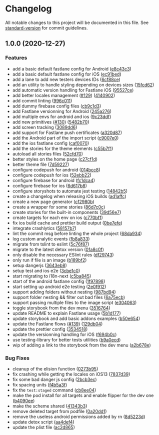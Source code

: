 # Changelog

All notable changes to this project will be documented in this file. See [standard-version](https://github.com/conventional-changelog/standard-version) for commit guidelines.

## 1.0.0 (2020-12-27)


### Features

* add a basic default fastlane config for Android ([e8c43c3](https://github.com/tsyirvo/react-native-starter/commit/e8c43c3610595e54c1e46ce4317295ae6ffb047d))
* add a basic default fastlane config for iOS ([ec91bed](https://github.com/tsyirvo/react-native-starter/commit/ec91bed04373a783267f2140e3141768c214eafa))
* add a lane to add new testers devices IDs ([6cf88ce](https://github.com/tsyirvo/react-native-starter/commit/6cf88ceedbb24e1e024d9a080252c6b89f7de85c))
* add an utility to handle styling depending on devices sizes ([15fcd62](https://github.com/tsyirvo/react-native-starter/commit/15fcd629f7fce847e2a55d2bc4fec6d66c4fcd6b))
* add automatic version handling for Fastlane iOS ([95527ce](https://github.com/tsyirvo/react-native-starter/commit/95527ce14aa024ff44137e2b4646043c8e84d45e))
* add better locales management ([#129](https://github.com/tsyirvo/react-native-starter/issues/129)) ([4140902](https://github.com/tsyirvo/react-native-starter/commit/4140902db89314bb1c1c5629b1d5777c692a8f3d))
* add commit linting ([996c011](https://github.com/tsyirvo/react-native-starter/commit/996c011a248aa89e50286fe795f7588f4568f0be))
* add dummy firebase config files ([cb9c1d3](https://github.com/tsyirvo/react-native-starter/commit/cb9c1d328d7aac65c8c888d1705910fd1b0d53fc))
* add Fastlane versionning for Android ([245a276](https://github.com/tsyirvo/react-native-starter/commit/245a276e7b9ff3784393e40b9e80d09d7d85734a))
* add multiple envs for android and ios ([9c23ddf](https://github.com/tsyirvo/react-native-starter/commit/9c23ddf6504d50a9d6c6b2566313a7efe1fe828f))
* add new primitives ([#130](https://github.com/tsyirvo/react-native-starter/issues/130)) ([5482b70](https://github.com/tsyirvo/react-native-starter/commit/5482b70addd4e7539a58da3b0a8f21d7ab154f09))
* add screen tracking ([3089dd6](https://github.com/tsyirvo/react-native-starter/commit/3089dd60f06338101617fec18b7b405af33d583d))
* add support for Fastlane push certificates ([a320d87](https://github.com/tsyirvo/react-native-starter/commit/a320d879fecdd9c2d475174ffa00cbf320037b9d))
* add the Android part of the import script ([c9007e0](https://github.com/tsyirvo/react-native-starter/commit/c9007e0afff02b721d610ad5492c91aafed1f608))
* add the ios fastlane config ([caf0070](https://github.com/tsyirvo/react-native-starter/commit/caf007028d3adb6f2c4a2d82ccdfb3d6de17c988))
* add the stories for the theme elements ([c55b7f1](https://github.com/tsyirvo/react-native-starter/commit/c55b7f1dd07849f66e409c2c391527d256159a96))
* autoload all stories files ([52cfd70](https://github.com/tsyirvo/react-native-starter/commit/52cfd700d7297b9fe0ab5c07f40e6760ba9c6a4f))
* better styles on the home page ([c27cf1d](https://github.com/tsyirvo/react-native-starter/commit/c27cf1d340165bfec5a2d1a7f1208fd9cfb60e60))
* better theme file ([7d59227](https://github.com/tsyirvo/react-native-starter/commit/7d592279b765cf7c63595598c77a067688386380))
* configure codepush for android ([014bcc8](https://github.com/tsyirvo/react-native-starter/commit/014bcc8059061eea6975e465c44cdd91a821cb11))
* configure codepush for ios ([52ebb22](https://github.com/tsyirvo/react-native-starter/commit/52ebb22d7fbc38d5523594ee48186db88d4202de))
* configure firebase for android ([fc1dca4](https://github.com/tsyirvo/react-native-starter/commit/fc1dca4c3aadc61b04d6d2782a78f318734a6011))
* configure firebase for ios ([6d617b8](https://github.com/tsyirvo/react-native-starter/commit/6d617b8450ecfebdad2ec31e7c3dc6d71dbc4c00))
* configure storyshots to automate jest testing ([14842b5](https://github.com/tsyirvo/react-native-starter/commit/14842b5d0d6b0b7c3f682eb31f477cbd00cee745))
* create a changelog when releasing iOS builds ([ad1affc](https://github.com/tsyirvo/react-native-starter/commit/ad1affcf1161e192f547f2008d06516f39d8a16a))
* create a new page generator ([cf2980b](https://github.com/tsyirvo/react-native-starter/commit/cf2980b1af392d0d605c26527a7168007ccda948))
* create a wrapper for some stories ([86d7c0c](https://github.com/tsyirvo/react-native-starter/commit/86d7c0c22144076412ebd43a6d1af91df9759399))
* create stories for the built-in components ([39d56e7](https://github.com/tsyirvo/react-native-starter/commit/39d56e7847bbd3f59ea2c520ef44592092bb82e6))
* create targets for each env on ios ([c770bf1](https://github.com/tsyirvo/react-native-starter/commit/c770bf1439528e90dba3279d2f4876659fa54d95))
* fix ios build cache and prettier build output ([0be7efe](https://github.com/tsyirvo/react-native-starter/commit/0be7efe9bf6713db28e7e80e0537db9dd97faeb6))
* integrate crashlytics ([58157b7](https://github.com/tsyirvo/react-native-starter/commit/58157b7c5815f3fc5a589f181c7aa1ee38ff503a))
* lint the commit msg before linting the whole project ([68da934](https://github.com/tsyirvo/react-native-starter/commit/68da934a34931d0596b48c17ade5ea3cb2efe7e1))
* log custom analytic events ([fb8a833](https://github.com/tsyirvo/react-native-starter/commit/fb8a833f7914c9251df53bf8dc516ad143346e08))
* migrate from tslint to eslint ([5c76f87](https://github.com/tsyirvo/react-native-starter/commit/5c76f875bf988913a8c49642528df57ccf9361a5))
* migrate to the latest detox version ([01a8c0f](https://github.com/tsyirvo/react-native-starter/commit/01a8c0fbaf53fca22a4d9cad1bd5f6dc202c3928))
* only disable the necessary ESlint rules ([df29743](https://github.com/tsyirvo/react-native-starter/commit/df29743c0f9132c37c168abfde7cb1be997ec96c))
* only run if file is an image ([b189bf2](https://github.com/tsyirvo/react-native-starter/commit/b189bf25bce493a7171f63a638119648defced14))
* setup dangerjs ([3643eb8](https://github.com/tsyirvo/react-native-starter/commit/3643eb8fa4186745d342224b66d2adefa717062a))
* setup test and ios e2e ([3cbe1c0](https://github.com/tsyirvo/react-native-starter/commit/3cbe1c06cf2ea67fa7123e235cd2452aa278966c))
* start migrating to i18n-next ([c5ba845](https://github.com/tsyirvo/react-native-starter/commit/c5ba8450fc72b7b2635fcda887aff569d71ec8c7))
* start of the android fastlane config ([1f97898](https://github.com/tsyirvo/react-native-starter/commit/1f978989965a732e78f24b7b942fddd40978adac))
* start setting up android e2e testing ([2e0f912](https://github.com/tsyirvo/react-native-starter/commit/2e0f912010c56c7dad4138747c8964563c4b1f36))
* support adding folders without nesting ([987bd94](https://github.com/tsyirvo/react-native-starter/commit/987bd94ba35416ae1d2ed2c5173c6a1154d708b8))
* support folder nesting && filter out bad files ([6a75ecb](https://github.com/tsyirvo/react-native-starter/commit/6a75ecbae579237c753d455fdca9d3c226f94c8e))
* support passing multiple files to the image script ([e304063](https://github.com/tsyirvo/react-native-starter/commit/e304063d77faa6b01571bfe191378c179b206416))
* toggle storybook from the dev menu ([3516764](https://github.com/tsyirvo/react-native-starter/commit/35167645205a28e56d442864fa2ed40128c86e97))
* update README to explain Fastlane usage ([5b1d177](https://github.com/tsyirvo/react-native-starter/commit/5b1d177e29f2f26fa5fb792a58c2da6e09bb6ff5))
* update storybook and add basic addons examples ([b50e654](https://github.com/tsyirvo/react-native-starter/commit/b50e654ff480504c075d003d12df0b1f81448ee7))
* update the Fastlane flows ([#139](https://github.com/tsyirvo/react-native-starter/issues/139)) ([129db04](https://github.com/tsyirvo/react-native-starter/commit/129db04abb2da20049574c4888373f5fa3a240a9))
* update the prettier config ([3534518](https://github.com/tsyirvo/react-native-starter/commit/3534518c1c9a6537c114b7ca114ac74c0c4f97b0))
* update the versionning handling for iOS ([f694b0c](https://github.com/tsyirvo/react-native-starter/commit/f694b0c7e782accc9bff576c7c9a815f9f2813e8))
* use testing-library for better tests utilities ([b9a0ecd](https://github.com/tsyirvo/react-native-starter/commit/b9a0ecdd87991653fcbe65b068a7503799e6bdb1))
* wip of adding a link to the storybook from the dev menu ([a2b678e](https://github.com/tsyirvo/react-native-starter/commit/a2b678e1a7372a2004890fcb643fb514553202fd))


### Bug Fixes

* cleanup of the elision function ([0273b95](https://github.com/tsyirvo/react-native-starter/commit/0273b956bad4f2f7b9dcb5f1ecd33dbff55dcfff))
* fix crashing while getting the locales on iOS13 ([7837d39](https://github.com/tsyirvo/react-native-starter/commit/7837d39cc14c1f458272d01256b04d1b6609e550))
* fix some bad danger js config ([2bcb3ec](https://github.com/tsyirvo/react-native-starter/commit/2bcb3ecf68d332de2a60c34830006f13e3735578))
* fix spacing units ([f4b5a3f](https://github.com/tsyirvo/react-native-starter/commit/f4b5a3fec4a588f90948c6fa547cb2e9fabc568f))
* fix the `test:staged` command ([cb8ee04](https://github.com/tsyirvo/react-native-starter/commit/cb8ee04ff821ff48346f4979590f4ac1d8bc2318))
* make the pod install for all targets and enable flipper for the dev one ([b4090ee](https://github.com/tsyirvo/react-native-starter/commit/b4090eeb6cebf3e9d3fcd784935fea8debd88b20))
* make the scheme shared ([41343b3](https://github.com/tsyirvo/react-native-starter/commit/41343b3968666111fe0ca4994f3a9045af55ec8b))
* remove deleted target from podfile ([0a20dd1](https://github.com/tsyirvo/react-native-starter/commit/0a20dd1ab0699109c5f2f5dc9c08ee0d174dec68))
* remove the useless android permissions added by rn ([8d5223d](https://github.com/tsyirvo/react-native-starter/commit/8d5223d9e73f2e0dd1de3776d820a0578edf9729))
* update detox script ([aa4def4](https://github.com/tsyirvo/react-native-starter/commit/aa4def4677fa7da1178978211a555305b6f76837))
* update the plist file ([ac2d865](https://github.com/tsyirvo/react-native-starter/commit/ac2d86538cd9d3aa3362e6995310e33a1d57d154))
